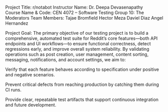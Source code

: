 Project Title: r/notabot 
Instructor Name: Dr. Deepa Devasenapathy  
Course Name & Code:  CEN 4072 – Software Testing 
Group 10: The Moderators 
Team Members: 
Tajae Bromfield 
Hector Meza 
Daviel Diaz
Angel Hernandez 


Project Goal:
The primary objective of our testing project is to build a comprehensive, automated test suite for Reddit’s core features—both API endpoints and UI workflows—to ensure functional correctness, detect regressions early, and improve overall system reliability. By validating operations such as post creation, user management, content sorting, messaging, notifications, and account settings, we aim to: 

Verify that each feature behaves according to specification under positive and negative scenarios. 

Prevent critical defects from reaching production by catching them during CI runs. 

Provide clear, repeatable test artifacts that support continuous integration and future development. 

